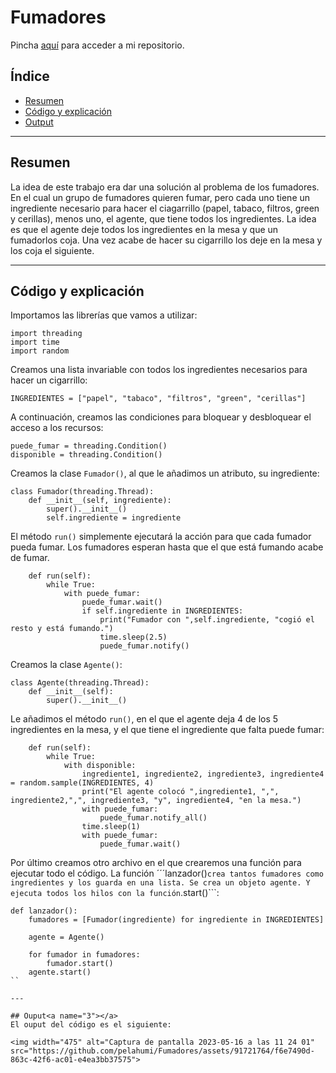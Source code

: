 # Fumadores
Pincha [aquí](https://github.com/pelahumi/Fumadores) para acceder a mi repositorio.

## Índice
  - [Resumen](#1)
  - [Código y explicación](#2)
  - [Output](#3)
  
---

## Resumen<a name="1"></a>

La idea de este trabajo era dar una solución al problema de los fumadores. En el cual un grupo de fumadores quieren fumar, pero cada uno tiene un ingrediente necesario para hacer el ciagarrillo (papel, tabaco, filtros, green y cerillas), menos uno, el agente, que tiene todos los ingredientes. La idea es que el agente deje todos los ingredientes en la mesa y que un fumadorlos coja. Una vez acabe de hacer su cigarrillo los deje en la mesa y los coja el siguiente.

---

## Código y explicación<a name="2"></a>

Importamos las librerías que vamos a utilizar:

```
import threading
import time
import random
```

Creamos una lista invariable con todos los ingredientes necesarios para hacer un cigarrillo:

```
INGREDIENTES = ["papel", "tabaco", "filtros", "green", "cerillas"]
```

A continuación, creamos las condiciones para bloquear y desbloquear el acceso a los recursos:

```
puede_fumar = threading.Condition()
disponible = threading.Condition()
```

Creamos la clase ```Fumador()```, al que le añadimos un atributo, su ingrediente:

```
class Fumador(threading.Thread):
    def __init__(self, ingrediente):
        super().__init__()
        self.ingrediente = ingrediente
```

El método ```run()``` simplemente ejecutará la acción para que cada fumador pueda fumar. Los fumadores esperan hasta que el que está fumando acabe de fumar.

```
    def run(self):
        while True:
            with puede_fumar:
                puede_fumar.wait()
                if self.ingrediente in INGREDIENTES:
                    print("Fumador con ",self.ingrediente, "cogió el resto y está fumando.")
                    time.sleep(2.5)
                    puede_fumar.notify()
```

Creamos la clase ```Agente()```:

```
class Agente(threading.Thread):
    def __init__(self):
        super().__init__()
```

Le añadimos el método ```run()```, en el que el agente deja 4 de los 5 ingredientes en la mesa, y el que tiene el ingrediente que falta puede fumar:

```
    def run(self):
        while True:
            with disponible:
                ingrediente1, ingrediente2, ingrediente3, ingrediente4 = random.sample(INGREDIENTES, 4)
                print("El agente colocó ",ingrediente1, ",", ingrediente2,",", ingrediente3, "y", ingrediente4, "en la mesa.")
                with puede_fumar:
                    puede_fumar.notify_all()
                time.sleep(1)
                with puede_fumar:
                    puede_fumar.wait()
```

Por último creamos otro archivo en el que crearemos una función para ejecutar todo el código. La función ´´´lanzador()``` crea tantos fumadores como ingredientes y los guarda en una lista. Se crea un objeto agente. Y ejecuta todos los hilos con la función ```.start()```:

```
def lanzador():
    fumadores = [Fumador(ingrediente) for ingrediente in INGREDIENTES]

    agente = Agente()

    for fumador in fumadores:
        fumador.start()
    agente.start()
``

---

## Ouput<a name="3"></a>
El ouput del código es el siguiente:

<img width="475" alt="Captura de pantalla 2023-05-16 a las 11 24 01" src="https://github.com/pelahumi/Fumadores/assets/91721764/f6e7490d-863c-42f6-ac01-e4ea3bb37575">



